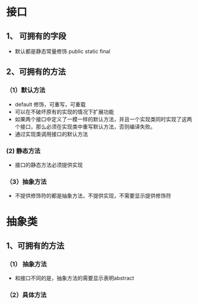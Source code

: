 # 接口

## 1、 可拥有的字段

* 默认都是静态常量修饰  public static final 

## 2、可拥有的方法

### （1）默认方法

* default 修饰，可重写，可重载
* 可以在不破坏原有的实现的情况下扩展功能
* 如果两个接口中定义了一模一样的默认方法，并且一个实现类同时实现了这两个接口，那么必须在实现类中重写默认方法，否则编译失败。
* 通过实现类调用接口的默认方法

### (2) 静态方法

* 接口的静态方法必须提供实现

### （3）抽象方法

* 不提供修饰符的都是抽象方法，不提供实现，不需要显示提供修饰符



# 抽象类

## 1、可拥有的方法

### （1） 抽象方法

* 和接口不同的是，抽象方法的需要显示表明abstract

### （2）具体方法

